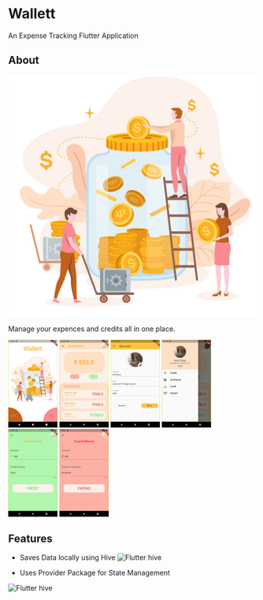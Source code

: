# Wallett

An Expense Tracking Flutter Application

## About

![Wallett vector](images\wallett.jpg)

Manage your expences and credits all in one place.


<img src="images\landing.png" alt="landing" width="100"/> <img src="images\Dashboard.png" alt="landing" width="100"/> <img src="images\userProfile.png" alt="landing" width="100"/> <img src="images\nav.png" alt="landing" width="100"/> <img src="images\credit.png" alt="landing" width="100"/> <img src="images\expend.png" alt="landing" width="100"/>

## Features

- Saves Data locally using Hive
![Flutter hive](https://repository-images.githubusercontent.com/195895847/d0e10680-a3bf-11e9-9aab-778ec9660d33)


- Uses Provider Package for State Management

![Flutter hive](https://i.morioh.com/2020/04/23/6cfc368af6cc.jpg)
